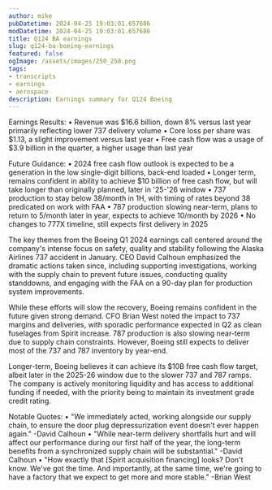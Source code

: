 ```yaml
---
author: mike
pubDatetime: 2024-04-25 19:03:01.657686
modDatetime: 2024-04-25 19:03:01.657686
title: Q124 BA earnings
slug: q124-ba-boeing-earnings
featured: false
ogImage: /assets/images/250_250.png
tags:
- transcripts
- earnings
- aerospace
description: Earnings summary for Q124 Boeing
---
```

Earnings Results:
• Revenue was $16.6 billion, down 8% versus last year primarily reflecting lower 737 delivery volume
• Core loss per share was $1.13, a slight improvement versus last year
• Free cash flow was a usage of $3.9 billion in the quarter, a higher usage than last year

Future Guidance:
• 2024 free cash flow outlook is expected to be a generation in the low single-digit billions, back-end loaded
• Longer term, remains confident in ability to achieve $10 billion of free cash flow, but will take longer than originally planned, later in '25-'26 window
• 737 production to stay below 38/month in 1H, with timing of rates beyond 38 predicated on work with FAA
• 787 production slowing near-term, plans to return to 5/month later in year, expects to achieve 10/month by 2026
• No changes to 777X timeline, still expects first delivery in 2025

The key themes from the Boeing Q1 2024 earnings call centered around the company's intense focus on safety, quality and stability following the Alaska Airlines 737 accident in January. CEO David Calhoun emphasized the dramatic actions taken since, including supporting investigations, working with the supply chain to prevent future issues, conducting quality standdowns, and engaging with the FAA on a 90-day plan for production system improvements. 

While these efforts will slow the recovery, Boeing remains confident in the future given strong demand. CFO Brian West noted the impact to 737 margins and deliveries, with sporadic performance expected in Q2 as clean fuselages from Spirit increase. 787 production is also slowing near-term due to supply chain constraints. However, Boeing still expects to deliver most of the 737 and 787 inventory by year-end.

Longer-term, Boeing believes it can achieve its $10B free cash flow target, albeit later in the 2025-26 window due to the slower 737 and 787 ramps. The company is actively monitoring liquidity and has access to additional funding if needed, with the priority being to maintain its investment grade credit rating.

Notable Quotes:
• "We immediately acted, working alongside our supply chain, to ensure the door plug depressurization event doesn't ever happen again." -David Calhoun
• "While near-term delivery shortfalls hurt and will affect our performance during our first half of the year, the long-term benefits from a synchronized supply chain will be substantial." -David Calhoun 
• "How exactly that [Spirit acquisition financing] looks? Don't know. We've got the time. And importantly, at the same time, we're going to have a factory that we expect to get more and more stable." -Brian West